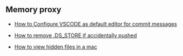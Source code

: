 ## Memory proxy 

-  [How to Configure VSCODE as default editor for commit messages]( https://github.com/SuvadeepMukherjee/Memory-Proxy/tree/main/Configure%20VS-code%20as%20default%20editor)

-  [How to remove .DS_STORE if accidentally pushed](https://github.com/SuvadeepMukherjee/Memory-Proxy/tree/main/Remove%20.DS_Store%20Files)

- [How to view hidden files in a mac]()